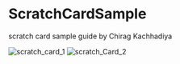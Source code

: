 # ScratchCardSample
scratch card sample guide by 
Chirag Kachhadiya

![scratch_card_1](https://user-images.githubusercontent.com/23944974/136209771-22b4a0b9-f10f-4f29-a2f2-0522e119aeb5.png)
![scratch_Card_2](https://user-images.githubusercontent.com/23944974/136209779-3bc951bf-08f3-48b6-a836-0afc1b92dddf.PNG)

